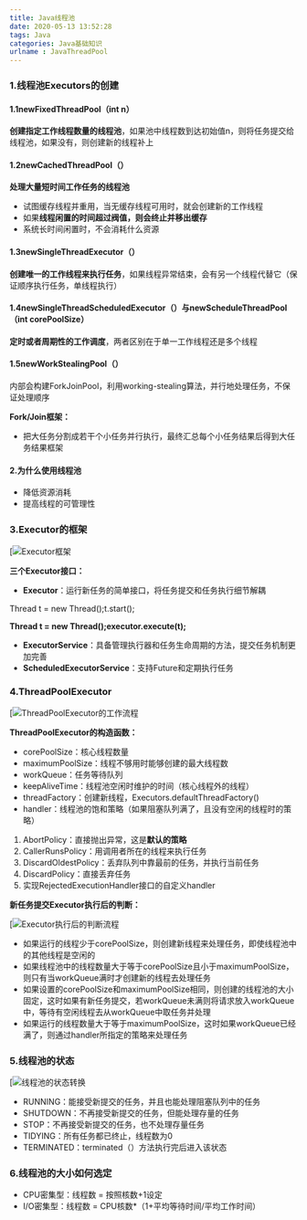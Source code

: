 ```yaml
---
title: Java线程池
date: 2020-05-13 13:52:28
tags: Java
categories: Java基础知识
urlname : JavaThreadPool
---
```


### 1.线程池Executors的创建

#### 1.1newFixedThreadPool（int n）

**创建指定工作线程数量的线程池**，如果池中线程数到达初始值n，则将任务提交给线程池，如果没有，则创建新的线程补上

#### 1.2newCachedThreadPool（）

**处理大量短时间工作任务的线程池**

- 试图缓存线程并重用，当无缓存线程可用时，就会创建新的工作线程
- 如果**线程闲置的时间超过阀值，则会终止并移出缓存**
- 系统长时间闲置时，不会消耗什么资源

#### 1.3newSingleThreadExecutor（）

**创建唯一的工作线程来执行任务**，如果线程异常结束，会有另一个线程代替它（保证顺序执行任务，单线程执行）

#### 1.4newSingleThreadScheduledExecutor（）与newScheduleThreadPool（int corePoolSize）

**定时或者周期性的工作调度**，两者区别在于单一工作线程还是多个线程

#### 1.5newWorkStealingPool（）

内部会构建ForkJoinPool，利用working-stealing算法，并行地处理任务，不保证处理顺序

**Fork/Join框架：**

- 把大任务分割成若干个小任务并行执行，最终汇总每个小任务结果后得到大任务结果框架

#### 2.为什么使用线程池

- 降低资源消耗
- 提高线程的可管理性

### 3.Executor的框架

[![Executor框架](https://pic.rmb.bdstatic.com/bjh/e4f6ac53572bc0abc394775d57e42759.png)

**三个Executor接口：**

- **Executor**：运行新任务的简单接口，将任务提交和任务执行细节解耦

Thread t = new Thread();t.start();

**Thread t = new Thread();executor.execute(t);**

- **ExecutorService**：具备管理执行器和任务生命周期的方法，提交任务机制更加完善
- **ScheduledExecutorService**：支持Future和定期执行任务

### 4.ThreadPoolExecutor

[![ThreadPoolExecutor的工作流程](https://pic.rmb.bdstatic.com/bjh/95746467515b924a73a71a9d27081db0.jpeg)

**ThreadPoolExecutor的构造函数：**

- corePoolSize：核心线程数量
- maximumPoolSize：线程不够用时能够创建的最大线程数
- workQueue：任务等待队列
- keepAliveTime：线程池空闲时维护的时间（核心线程外的线程）
- threadFactory：创建新线程，Executors.defaultThreadFactory()
- handler：线程池的饱和策略（如果阻塞队列满了，且没有空闲的线程时的策略）

1. AbortPolicy：直接抛出异常，这是**默认的策略**
2. CallerRunsPolicy：用调用者所在的线程来执行任务
3. DiscardOldestPolicy：丢弃队列中靠最前的任务，并执行当前任务
4. DiscardPolicy：直接丢弃任务
5. 实现RejectedExecutionHandler接口的自定义handler

**新任务提交Executor执行后的判断：**

[![Executor执行后的判断流程](https://pic.rmb.bdstatic.com/bjh/436980d852a1eeb03fb94b27ee01aa98.png)

- 如果运行的线程少于corePoolSize，则创建新线程来处理任务，即使线程池中的其他线程是空闲的
- 如果线程池中的线程数量大于等于corePoolSize且小于maximumPoolSize，则只有当workQueue满时才创建新的线程去处理任务
- 如果设置的corePoolSize和maximumPoolSize相同，则创建的线程池的大小固定，这时如果有新任务提交，若workQueue未满则将请求放入workQueue中，等待有空闲线程去从workQueue中取任务并处理
- 如果运行的线程数量大于等于maximumPoolSize，这时如果workQueue已经满了，则通过handler所指定的策略来处理任务

### 5.线程池的状态

[![线程池的状态转换](https://pic.rmb.bdstatic.com/bjh/3ca0384881de22691fd03476d8000d99.jpeg)

- RUNNING：能接受新提交的任务，并且也能处理阻塞队列中的任务
- SHUTDOWN：不再接受新提交的任务，但能处理存量的任务
- STOP：不再接受新提交的任务，也不处理存量任务
- TIDYING：所有任务都已终止，线程数为0
- TERMINATED：terminated（）方法执行完后进入该状态

### 6.线程池的大小如何选定

- CPU密集型：线程数 = 按照核数+1设定
- I/O密集型：线程数 = CPU核数*（1+平均等待时间/平均工作时间）